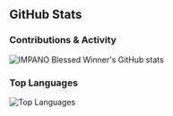 ## GitHub Stats

### Contributions & Activity
![IMPANO Blessed Winner's GitHub stats](https://github-readme-stats.vercel.app/api?username=blessed-winner&show_icons=true&theme=tokyonight)

### Top Languages
![Top Languages](https://github-readme-stats.vercel.app/api/top-langs/?username=blessed-winner&layout=compact&theme=default)
